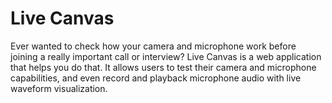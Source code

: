# Live Canvas

Ever wanted to check how your camera and microphone work before joining a really important call or interview? Live Canvas is a web application that helps you do that.
It allows users to test their camera and microphone capabilities, and even record and playback microphone audio with live waveform visualization.
